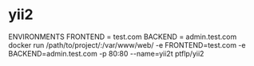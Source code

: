 # yii2

ENVIRONMENTS
FRONTEND = test.com
BACKEND = admin.test.com
docker run /path/to/project/:/var/www/web/ -e FRONTEND=test.com -e BACKEND=admin.test.com -p 80:80 --name=yii2t ptflp/yii2